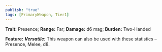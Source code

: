 ```yaml
---
publish: "true"
tags: [PrimaryWeapon, Tier1]
---
```

**Trait:** Presence; **Range:** Far; **Damage:** d6 mag; **Burden:** Two-Handed

**Feature:** ***Versatile:*** This weapon can also be used with these statistics – Presence, Melee, d8.
